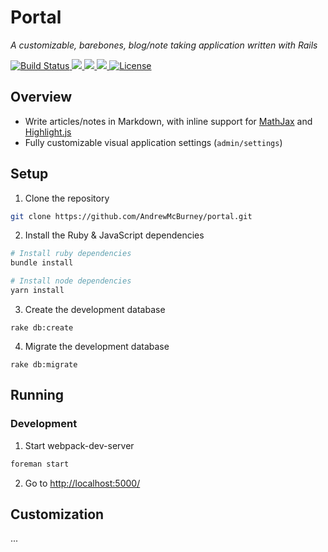 <h1>Portal</h1>
<p>
  <i>A customizable, barebones, blog/note taking application written with Rails</i>
</p>
<a href="https://circleci.com/gh/AndrewMcBurney/portal">
  <img src="https://circleci.com/gh/AndrewMcBurney/portal.svg?style=shield" alt="Build Status">
</a>
<a href="https://codeclimate.com/github/AndrewMcBurney/portal">
  <img src="https://codeclimate.com/github/AndrewMcBurney/portal/badges/gpa.svg" />
</a>
<a href="https://codeclimate.com/github/AndrewMcBurney/portal">
  <img src="https://codeclimate.com/github/AndrewMcBurney/portal/badges/coverage.svg" />
</a>
<a href="https://codeclimate.com/github/AndrewMcBurney/portal">
  <img src="https://codeclimate.com/github/AndrewMcBurney/portal/badges/issue_count.svg" />
</a>
<a href="https://opensource.org/licenses/MIT">
  <img src="https://img.shields.io/badge/License-MIT-blue.svg" alt="License">
</a>

## Overview
- Write articles/notes in Markdown, with inline support for [MathJax](https://www.mathjax.org/) and [Highlight.js](https://github.com/isagalaev/highlight.js)
- Fully customizable visual application settings (`admin/settings`)

## Setup

1. Clone the repository
```bash
git clone https://github.com/AndrewMcBurney/portal.git
```

2. Install the Ruby & JavaScript dependencies
```bash
# Install ruby dependencies
bundle install

# Install node dependencies
yarn install
```

3. Create the development database
```
rake db:create
```

4. Migrate the development database
```
rake db:migrate
```

## Running 

### Development

1. Start webpack-dev-server
```bash
foreman start
```

2. Go to [http://localhost:5000/](http://localhost:5000/)

## Customization

...

